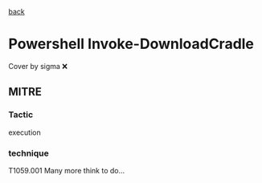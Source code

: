 [back](../index.md)
# Powershell Invoke-DownloadCradle
Cover by sigma :x: 
## MITRE
### Tactic
execution
### technique
T1059.001
Many more think to do...